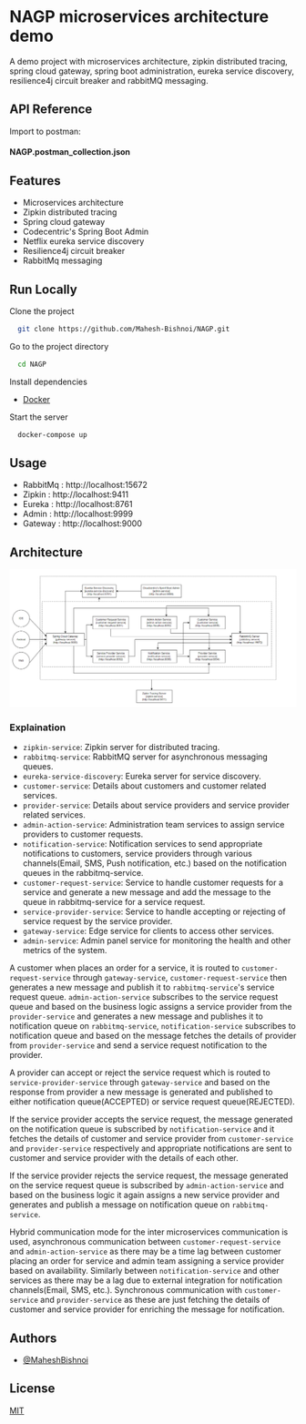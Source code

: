 
# NAGP microservices architecture demo

A demo project with microservices architecture, zipkin distributed tracing, spring cloud gateway, spring boot administration, eureka service discovery,  resilience4j circuit breaker and rabbitMQ messaging.


## API Reference
Import to postman:
#### NAGP.postman_collection.json


## Features

- Microservices architecture
- Zipkin distributed tracing
- Spring cloud gateway
- Codecentric's Spring Boot Admin
- Netflix eureka service discovery
- Resilience4j circuit breaker
- RabbitMq messaging

## Run Locally

Clone the project

```bash
  git clone https://github.com/Mahesh-Bishnoi/NAGP.git
```

Go to the project directory

```bash
  cd NAGP
```

Install dependencies


  - [Docker](https://docs.docker.com/desktop/#download-and-install)


Start the server

```bash
  docker-compose up
```


## Usage
- RabbitMq : http://localhost:15672
- Zipkin : http://localhost:9411
- Eureka : http://localhost:8761
- Admin : http://localhost:9999
- Gateway : http://localhost:9000



## Architecture

![Architecture diagram](https://raw.githubusercontent.com/Mahesh-Bishnoi/NAGP/main/architecture-diagram.png)

### Explaination
- `zipkin-service`: Zipkin server for distributed tracing.
- `rabbitmq-service`: RabbitMQ server for asynchronous messaging queues.
- `eureka-service-discovery`: Eureka server for service discovery.
- `customer-service`: Details about customers and customer related services.
- `provider-service`: Details about service providers and service provider related services.
- `admin-action-service`: Administration team services to assign service providers to customer requests.
- `notification-service`: Notification services to send appropriate notifications to customers, service providers through various channels(Email, SMS, Push notification, etc.) based on the notification queues in the rabbitmq-service.
- `customer-request-service`: Service to handle customer requests for a service and generate a new message and add the message to the queue in rabbitmq-service for a service request.
- `service-provider-service`: Service to handle accepting or rejecting of service request by the service provider.
- `gateway-service`: Edge service for clients to access other services.
- `admin-service`: Admin panel service for monitoring the health and other metrics of the system.

A customer when places an order for a service, it is routed to `customer-request-service` through `gateway-service`, `customer-request-service` then generates a new message and publish it to `rabbitmq-service`'s service request queue. `admin-action-service` subscribes to the service request queue and based on the business logic assigns a service provider from the `provider-service` and generates a new message and publishes it to notification queue on `rabbitmq-service`, `notification-service` subscribes to notification queue and based on the message fetches the details of provider from `provider-service` and send a service request notification to the provider.

A provider can accept or reject the service request which is routed to `service-provider-service` through `gateway-service` and based on the response from provider a new message is generated and published to either notification queue(ACCEPTED) or service request queue(REJECTED).

If the service provider accepts the service request, the message generated on the notification queue is subscribed by `notification-service` and it fetches the details of customer and service provider from `customer-service` and `provider-service` respectively and appropriate notifications are sent to customer and service provider with the details of each other.

If the service provider rejects the service request, the message generated on the service request queue is subscribed by `admin-action-service` and based on the business logic it again assigns a new service provider and generates and publish a message on notification queue on `rabbitmq-service`.

Hybrid communication mode for the inter microservices communication is used, asynchronous communication between `customer-request-service` and `admin-action-service` as there may be a time lag between customer placing an order for service and admin team assigning a service provider based on availability. Similarly between `notification-service` and other services as there may be a lag due to external integration for notification channels(Email, SMS, etc.). Synchronous communication with `customer-service` and `provider-service` as these are just fetching the details of customer and service provider for enriching the message for notification.
## Authors

- [@MaheshBishnoi](https://www.github.com/Mahesh-Bishnoi)


## License

[MIT](https://choosealicense.com/licenses/mit/)

